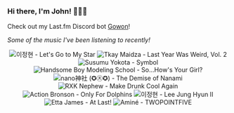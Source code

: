 ### Hi there, I'm John! 🏄🏻‍♂️

Check out my Last.fm Discord bot [Gowon](http://gowon.ca)!

_Some of the music I've been listening to recently!_


<!-- lastfm -->
<p align="center"><img src="https://lastfm.freetls.fastly.net/i/u/64s/aea83b0740e5460ec63b5f8d181d8ca4.png" title="이정현 - Let's Go to My Star"> <img src="https://lastfm.freetls.fastly.net/i/u/64s/c2319d7c5c3943f3cc4165c5e0cdab0d.png" title="Tkay Maidza - Last Year Was Weird, Vol. 2"> <img src="https://lastfm.freetls.fastly.net/i/u/64s/954ccffca43551bbcd3991f92dd49a1a.png" title="Susumu Yokota - Symbol"> <img src="https://lastfm.freetls.fastly.net/i/u/64s/68f34c23b922c23bd27b1dc5f044010e.jpg" title="Handsome Boy Modeling School - So...How's Your Girl?"> <img src="https://lastfm.freetls.fastly.net/i/u/64s/fbf23d0c424de974a904fda3b523f5bc.jpg" title="nano神社 (✪㉨✪) - The Demise of Nanami"> <img src="https://lastfm.freetls.fastly.net/i/u/64s/67210baf4f482111e6dd8ba65653343d.jpg" title="RXK Nephew - Make Drunk Cool Again"> <img src="https://lastfm.freetls.fastly.net/i/u/64s/87201ab17186960b95f1d0a8c69e2709.jpg" title="Action Bronson - Only For Dolphins"> <img src="https://lastfm.freetls.fastly.net/i/u/64s/86a720f82226b133f33e80346b6e5987.png" title="이정현 - Lee Jung Hyun II"> <img src="https://lastfm.freetls.fastly.net/i/u/64s/d3f7ba76cc53ab3881efcb6c4da1422f.png" title="Etta James - At Last!"> <img src="https://lastfm.freetls.fastly.net/i/u/64s/adbdfabf659b4c3480ecc35d03747764.jpg" title="Aminé - TWOPOINTFIVE"> </p>
